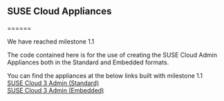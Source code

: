 ## SUSE Cloud Appliances
======

We have reached milestone 1.1

The code contained here is for the use of creating the SUSE Cloud Admin Appliances both in the Standard and Embedded formats.

You can find the appliances at the below links built with milestone 1.1  
[SUSE Cloud 3 Admin (Standard)](https://susestudio.com/a/Mrr6vv/suse-cloud-3-admin)  
[SUSE Cloud 3 Admin (Embedded)](https://susestudio.com/a/Mrr6vv/suse-cloud-3-admin-embedded)  
